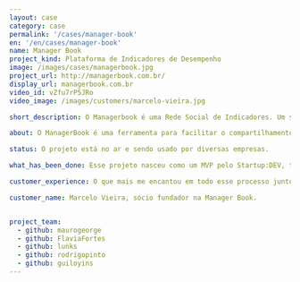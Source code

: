 ```yaml
---
layout: case
category: case
permalink: '/cases/manager-book'
en: '/en/cases/manager-book'
name: Manager Book
project_kind: Plataforma de Indicadores de Desempenho
image: /images/cases/managerbook.jpg
project_url: http://managerbook.com.br/
display_url: managerbook.com.br
video_id: vZfu7rP5JRo
video_image: /images/customers/marcelo-vieira.jpg

short_description: O Managerbook é uma Rede Social de Indicadores. Um sistema na internet (SaaS) orientado para a Gestão por Indicadores-Chave de Desempenho de Redes de Franquias, sua respectiva análise automatizada, compartilhamento social destas informações com os franqueados e consolidação do desempenho da Rede através de Rankings configuráveis.

about: O ManagerBook é uma ferramenta para facilitar o compartilhamento dos indicadores de desempenho e eficiência de empresas. Conecta toda equipe em uma mesma direção e compartilha com ela todo o conhecimento da empresa.

status: O projeto está no ar e sendo usado por diversas empresas.

what_has_been_done: Esse projeto nasceu como um MVP pelo Startup:DEV, teve seu desenvolvimento continuado, e hoje está concluído. É um bom exemplo de alguém que lançou sua ideia com a gente e escolheu manter seu projeto nas mãos dos nossos profissionais.

customer_experience: O que mais me encantou em todo esse processo junto da HE:labs é que eles não só são muito bons tecnicamente, como também contribuem muito com idéias e soluções interessantes para as nossas necessidades. Eu estou muito satisfeito, muito feliz trabalhando junto com a turma da HE:labs.

customer_name: Marcelo Vieira, sócio fundador na Manager Book.


project_team:
  - github: maurogeorge
  - github: FlaviaFortes
  - github: lunks
  - github: rodrigopinto
  - github: guiloyins
---
```








